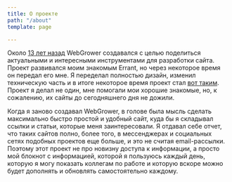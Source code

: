 ```yaml
---
title: О проекте
path: "/about"
template: page

---
```

Около [13 лет назад](https://web.archive.org/web/20070526112859/http://webgrower.ru/ "Web Archive") WebGrower создавался с целью поделиться актуальными и интересными инструментами для разработки сайта. Проект развивался моим знакомым Errant, но через некоторое время он передал его мне. Я переделал полностью дизайн, изменил техническую часть и в итоге некоторое время проект стал [вот таким](https://web.archive.org/web/20101114202941/http://web-grower.ru/ "Web Archive"). Проект я делал не один, мне помогали мои хорошие знакомые, но, к сожалению, их сайты до сегодняшнего дня не дожили.  
  
Когда я заново создавал WebGrower, в голове была мысль сделать максимально быстро простой и удобный сайт, куда бы я складывал ссылки и статьи, которые меня заинтересовали. Я отдавал себе отчет, что таких сайтов полно, более того, в мессенджерах и социальных сетях подобных проектов еще больше, и это не считая email-рассылки. Поэтому этот проект не про новизну доступа к информации, а просто мой блокнот с информацией, которой я пользуюсь каждый день, которую я могу показать коллегам по работе и которую вскоре можно будет дополнять и обновлять самостоятельно каждому.